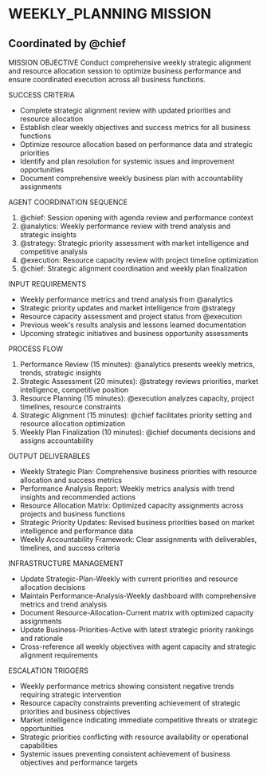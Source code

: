 # WEEKLY_PLANNING MISSION
## Coordinated by @chief

MISSION OBJECTIVE
Conduct comprehensive weekly strategic alignment and resource allocation session to optimize business performance and ensure coordinated execution across all business functions.

SUCCESS CRITERIA
- Complete strategic alignment review with updated priorities and resource allocation
- Establish clear weekly objectives and success metrics for all business functions
- Optimize resource allocation based on performance data and strategic priorities
- Identify and plan resolution for systemic issues and improvement opportunities
- Document comprehensive weekly business plan with accountability assignments

AGENT COORDINATION SEQUENCE
1. @chief: Session opening with agenda review and performance context
2. @analytics: Weekly performance review with trend analysis and strategic insights
3. @strategy: Strategic priority assessment with market intelligence and competitive analysis
4. @execution: Resource capacity review with project timeline optimization
5. @chief: Strategic alignment coordination and weekly plan finalization

INPUT REQUIREMENTS
- Weekly performance metrics and trend analysis from @analytics
- Strategic priority updates and market intelligence from @strategy
- Resource capacity assessment and project status from @execution
- Previous week's results analysis and lessons learned documentation
- Upcoming strategic initiatives and business opportunity assessments

PROCESS FLOW
1. Performance Review (15 minutes): @analytics presents weekly metrics, trends, strategic insights
2. Strategic Assessment (20 minutes): @strategy reviews priorities, market intelligence, competitive position
3. Resource Planning (15 minutes): @execution analyzes capacity, project timelines, resource constraints
4. Strategic Alignment (15 minutes): @chief facilitates priority setting and resource allocation optimization
5. Weekly Plan Finalization (10 minutes): @chief documents decisions and assigns accountability

OUTPUT DELIVERABLES
- Weekly Strategic Plan: Comprehensive business priorities with resource allocation and success metrics
- Performance Analysis Report: Weekly metrics analysis with trend insights and recommended actions
- Resource Allocation Matrix: Optimized capacity assignments across projects and business functions
- Strategic Priority Updates: Revised business priorities based on market intelligence and performance data
- Weekly Accountability Framework: Clear assignments with deliverables, timelines, and success criteria

INFRASTRUCTURE MANAGEMENT
- Update Strategic-Plan-Weekly with current priorities and resource allocation decisions
- Maintain Performance-Analysis-Weekly dashboard with comprehensive metrics and trend analysis
- Document Resource-Allocation-Current matrix with optimized capacity assignments
- Update Business-Priorities-Active with latest strategic priority rankings and rationale
- Cross-reference all weekly objectives with agent capacity and strategic alignment requirements

ESCALATION TRIGGERS
- Weekly performance metrics showing consistent negative trends requiring strategic intervention
- Resource capacity constraints preventing achievement of strategic priorities and business objectives
- Market intelligence indicating immediate competitive threats or strategic opportunities
- Strategic priorities conflicting with resource availability or operational capabilities
- Systemic issues preventing consistent achievement of business objectives and performance targets